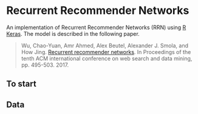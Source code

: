 Recurrent Recommender Networks
================

An implementation of Recurrent Recommender Networks (RRN) using [R
Keras](https://keras.rstudio.com/index.html). The model is described in
the following paper.

> Wu, Chao-Yuan, Amr Ahmed, Alex Beutel, Alexander J. Smola, and How
> Jing. [Recurrent recommender
> networks](https://dl.acm.org/doi/pdf/10.1145/3018661.3018689). In
> Proceedings of the tenth ACM international conference on web search
> and data mining, pp. 495-503. 2017.

## To start

## Data
